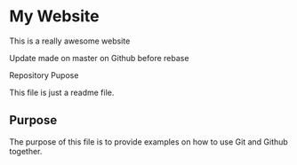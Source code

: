 # My Website

This is a really awesome website

Update made on master on Github before rebase

 Repository Pupose

This file is just a readme file.

## Purpose

The purpose of this file is to provide examples
on how to use Git and Github together.
